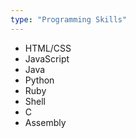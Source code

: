 ```yaml
---
type: "Programming Skills"
---
```


* HTML/CSS
* JavaScript
* Java
* Python
* Ruby
* Shell
* C
* Assembly
